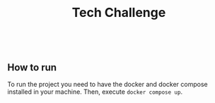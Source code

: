 # <p align='center' style='padding: 20px 0px 20px 0px; size: 50px'> Tech Challenge</p>

</br>

## How to run
To run the project you need to have the docker and docker compose installed in your machine. Then, execute `docker compose up`.

